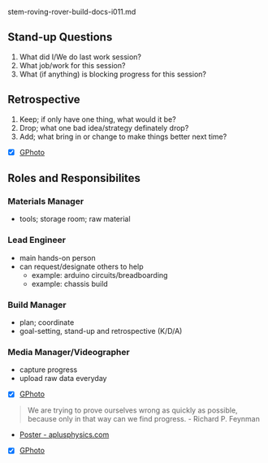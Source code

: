 stem-roving-rover-build-docs-i011.md

## Stand-up Questions
1. What did I/We do last work session?
2. What job/work for this session?
3. What (if anything) is blocking progress for this session?

## Retrospective
1. Keep; if only have one thing, what would it be?
2. Drop; what one bad idea/strategy definately drop?
3. Add; what bring in or change to make things better next time?

- [X] [GPhoto](https://goo.gl/photos/pbKHP7B5ryaEpe1X7)
## Roles and Responsibilites
### Materials Manager
- tools; storage room; raw material
### Lead Engineer
- main hands-on person
- can request/designate others to help
  - example: arduino circuits/breadboarding
  - example: chassis build
### Build Manager
- plan; coordinate
- goal-setting, stand-up and retrospective (K/D/A)
### Media Manager/Videographer
- capture progress
- upload raw data everyday

- [X] [GPhoto](https://goo.gl/photos/e5J1m2RMkH9ym4758)


> We are trying to prove ourselves wrong as quickly as possible, because only in that way can we find progress.  - Richard P. Feynman

- [Poster - aplusphysics.com](https://docs.google.com/viewer?url=http://aplusphysics.com/community/screenshots/monthly_05_2013/8a882a005f80803c07fb1a23cc2574cf-feynman.pdf)
- [X] [GPhoto](https://goo.gl/photos/1ZHSNcmFGVc7pDSz6)
